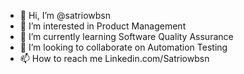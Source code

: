 - 👋 Hi, I’m @satriowbsn
- 👀 I’m interested in Product Management
- 🌱 I’m currently learning Software Quality Assurance
- 💞️ I’m looking to collaborate on Automation Testing
- 📫 How to reach me Linkedin.com/Satriowbsn 

<!---
satriowbsn/satriowbsn is a ✨ special ✨ repository because its `README.md` (this file) appears on your GitHub profile.
You can click the Preview link to take a look at your changes.
--->
